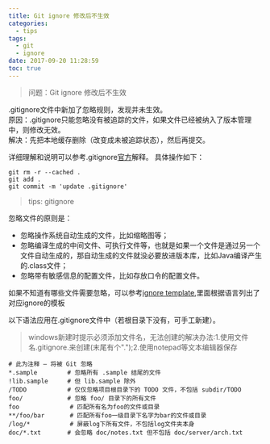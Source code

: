 ```yaml
---
title: Git ignore 修改后不生效
categories:
  - tips
tags:
  - git
  - ignore
date: 2017-09-20 11:28:59
toc: true
---
```

> 问题：Git ignore 修改后不生效

<!-- more -->

.gitignore文件中新加了忽略规则，发现并未生效。   
原因：.gitignore只能忽略没有被追踪的文件，如果文件已经被纳入了版本管理中，则修改无效。  
解决：先把本地缓存删除（改变成未被追踪状态），然后再提交。

详细理解和说明可以参考.gitignore[官方](https://git-scm.com/docs/gitignore)解释。
具体操作如下：
```
git rm -r --cached .
git add .
git commit -m 'update .gitignore'
```

>tips: gitignore

忽略文件的原则是：  
- 忽略操作系统自动生成的文件，比如缩略图等；
- 忽略编译生成的中间文件、可执行文件等，也就是如果一个文件是通过另一个文件自动生成的，那自动生成的文件就没必要放进版本库，比如Java编译产生的.class文件；
- 忽略带有敏感信息的配置文件，比如存放口令的配置文件。

如果不知道有哪些文件需要忽略，可以参考[ignore template](https://github.com/github/gitignore),里面根据语言列出了对应ignore的模板



以下语法应用在.gitignore文件中（若根目录下没有，可手工新建）。  

> windows新建时提示必须添加文件名，无法创建的解决办法:1.使用文件名.gitignore.来创建(末尾有个".");2.使用notepad等文本编辑器保存

```
# 此为注释 – 将被 Git 忽略
*.sample 　　    # 忽略所有 .sample 结尾的文件
!lib.sample 　　 # 但 lib.sample 除外
/TODO 　　       # 仅仅忽略项目根目录下的 TODO 文件，不包括 subdir/TODO
foo/ 　　        # 忽略 foo/ 目录下的所有文件
foo              # 匹配所有名为foo的文件或目录
**/foo/bar       # 匹配所有foo一级目录下名字为bar的文件或目录
/log/*           # 屏蔽log下所有文件，不包括log文件夹本身
doc/*.txt 　　   # 会忽略 doc/notes.txt 但不包括 doc/server/arch.txt
```
